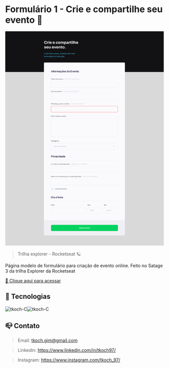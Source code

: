 # Formulário 1 - Crie e compartilhe seu evento 📝

![preview](/github/preview.png)

>Trilha explorer - Rocketseat 🪐

Página modelo de formulário para criação de evento online. Feito no Satage 3 da trilha Explorer da Rocketseat

[🔗 Clique aqui para acessar](https://tkoch97.github.io/formcreateyourevent)

## 🔧 Tecnologias

<img align="center" alt="tkoch-C" height="30" width="40" src="https://cdn.jsdelivr.net/gh/devicons/devicon/icons/html5/html5-original.svg" /><img align="center" alt="tkoch-C" height="30" width="40" src="https://cdn.jsdelivr.net/gh/devicons/devicon/icons/css3/css3-original.svg" />



## 📪 Contato


>Email: tkoch.gim@gmail.com

>Linkedin: https://www.linkedin.com/in/tkoch97/

>Instagram: https://www.instagram.com/tkoch_97/